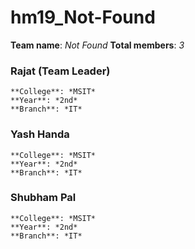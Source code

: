 # hm19_Not-Found
 **Team name**: *Not Found*
 **Total members**: *3*
 
### Rajat (Team Leader)
````
**College**: *MSIT*
**Year**: *2nd*
**Branch**: *IT*
````

### Yash Handa
````
**College**: *MSIT*
**Year**: *2nd*
**Branch**: *IT*
````

### Shubham Pal
````
**College**: *MSIT*
**Year**: *2nd*
**Branch**: *IT*
````
